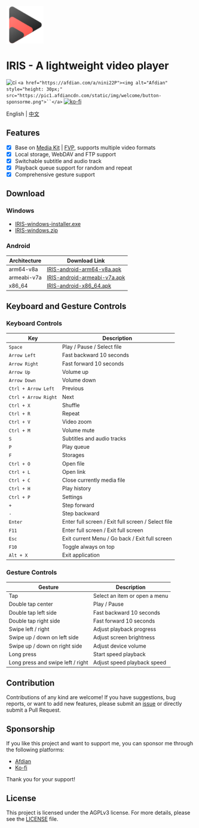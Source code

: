 <img height="100px" width="100px" alt="icon" src="./assets/images/icon.svg"/>

# IRIS - A lightweight video player

![ci](https://github.com/nini22P/iris/actions/workflows/ci.yml/badge.svg)
`<a href="https://afdian.com/a/nini22P"><img alt="Afdian" style="height: 30px;" src="https://pic1.afdiancdn.com/static/img/welcome/button-sponsorme.png">``</a>`
[![ko-fi](https://ko-fi.com/img/githubbutton_sm.svg)](https://ko-fi.com/nini22p)

English | [中文](./README_CN.md)

## Features

- [X] Base on [Media Kit](https://github.com/media-kit/media-kit) | [FVP](https://github.com/wang-bin/fvp), supports multiple video formats
- [X] Local storage, WebDAV and FTP support
- [X] Switchable subtitle and audio track
- [X] Playback queue support for random and repeat
- [X] Comprehensive gesture support

## Download

### Windows

- [IRIS-windows-installer.exe](https://github.com/nini22P/iris/releases/latest/download/IRIS-windows-installer.exe)
- [IRIS-windows.zip](https://github.com/nini22P/iris/releases/latest/download/IRIS-windows.zip)

### Android

| Architecture | Download Link                                                                                                      |
| ------------ | ------------------------------------------------------------------------------------------------------------------ |
| arm64-v8a    | [IRIS-android-arm64-v8a.apk](https://github.com/nini22P/iris/releases/latest/download/IRIS-android-arm64-v8a.apk)     |
| armeabi-v7a  | [IRIS-android-armeabi-v7a.apk](https://github.com/nini22P/iris/releases/latest/download/IRIS-android-armeabi-v7a.apk) |
| x86_64       | [IRIS-android-x86_64.apk](https://github.com/nini22P/iris/releases/latest/download/IRIS-android-x86_64.apk)           |

## Keyboard and Gesture Controls

### Keyboard Controls

| Key                    | Description                                        |
| ---------------------- | -------------------------------------------------- |
| `Space`              | Play / Pause / Select file                         |
| `Arrow Left`         | Fast backward 10 seconds                           |
| `Arrow Right`        | Fast forward 10 seconds                            |
| `Arrow Up`           | Volume up                                          |
| `Arrow Down`         | Volume down                                        |
| `Ctrl + Arrow Left`  | Previous                                           |
| `Ctrl + Arrow Right` | Next                                               |
| `Ctrl + X`           | Shuffle                                            |
| `Ctrl + R`           | Repeat                                             |
| `Ctrl + V`           | Video zoom                                         |
| `Ctrl + M`           | Volume mute                                        |
| `S`                  | Subtitles and audio tracks                         |
| `P`                  | Play queue                                         |
| `F`                  | Storages                                           |
| `Ctrl + O`           | Open file                                          |
| `Ctrl + L`           | Open link                                          |
| `Ctrl + C`           | Close currently media file                         |
| `Ctrl + H`           | Play history                                       |
| `Ctrl + P`           | Settings                                           |
| `+`                  | Step forward                                       |
| `-`                  | Step backward                                      |
| `Enter`              | Enter full screen / Exit full screen / Select file |
| `F11`                | Enter full screen / Exit full screen               |
| `Esc`                | Exit current Menu / Go back / Exit full screen     |
| `F10`                | Toggle always on top                               |
| `Alt + X`            | Exit application                                   |

### Gesture Controls

| Gesture                           | Description                   |
| --------------------------------- | ----------------------------- |
| Tap                               | Select an item or open a menu |
| Double tap center                 | Play / Pause                  |
| Double tap left side              | Fast backward 10 seconds      |
| Double tap right side             | Fast forward 10 seconds       |
| Swipe left / right                | Adjust playback progress      |
| Swipe up / down on left side      | Adjust screen brightness      |
| Swipe up / down on right side     | Adjust device volume          |
| Long press                        | Start speed playback          |
| Long press and swipe left / right | Adjust speed playback speed   |

## Contribution

Contributions of any kind are welcome! If you have suggestions, bug reports, or want to add new features, please submit an [issue](https://github.com/nini22P/iris/issues) or directly submit a Pull Request.

## Sponsorship

If you like this project and want to support me, you can sponsor me through the following platforms:

- [Afdian](https://afdian.com/a/nini22P)
- [Ko-fi](https://ko-fi.com/nini22p)

Thank you for your support!

## License

This project is licensed under the AGPLv3 license. For more details, please see the [LICENSE](./LICENSE) file.
